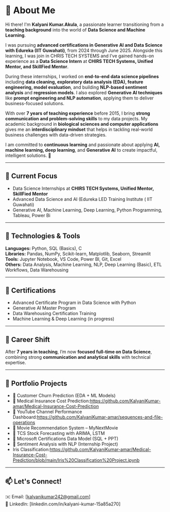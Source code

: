 # 👋 About Me

Hi there! I'm **Kalyani Kumar.Akula**, a passionate learner transitioning from a **teaching background** into the world of **Data Science and Machine Learning**.  

I was pursuing **advanced certifications in Generative AI and Data Science with Edureka (IIT Guwahati)**, from 2024 through June 2025. Alongside this learning, I was join in CHRIS TECH SYSTEMS and  I’ve gained hands-on experience as a **Data Science Intern** at **CHIRS TECH Systems, Unified Mentor, and SkillFied Mentor**.  

During these internships, I worked on **end-to-end data science pipelines** including **data cleaning, exploratory data analysis (EDA), feature engineering, model evaluation**, and building **NLP-based sentiment analysis** and **regression models**. I also explored **Generative AI techniques** like **prompt engineering and NLP automation**, applying them to deliver business-focused solutions.  

With over **7 years of teaching experience** before 2015, I bring **strong communication and problem-solving skills** to my data projects. My academic background in **biological sciences and computer applications** gives me an **interdisciplinary mindset** that helps in tackling real-world business challenges with data-driven strategies.  

I am committed to **continuous learning** and passionate about applying **AI, machine learning, deep learning**, and **Generative AI** to create impactful, intelligent solutions. 🚀  

---

## 🔭 Current Focus
- Data Science Internships at **CHIRS TECH Systems, Unified Mentor, SkillFied Mentor**
- Advanced Data Science and AI (Edureka LED Training Institute ( IIT Guwahati)
- Generative AI, Machine Learning, Deep Learning, Python Programming, Tableau, Power Bi

---

## 🔧 Technologies & Tools
**Languages:** Python, SQL (Basics), C  
**Libraries:** Pandas, NumPy, Scikit-learn, Matplotlib, Seaborn, Streamlit  
**Tools:** Jupyter Notebook, VS Code, Power BI, Git, Excel  
**Others:** Data Analysis, Machine Learning, NLP, Deep Learning (Basic), ETL Workflows, Data Warehousing  

---

## 📘 Certifications
- Advanced Certificate Program in Data Science with Python
- Generative AI Master Program
- Data Warehousing Certification Training
- Machine Learning & Deep Learning (in progress)

---

## 💼 Career Shift
After **7 years in teaching**, I’m now **focused full-time on Data Science**, combining strong **communication and analytical skills** with technical expertise.

---

## 📁 Portfolio Projects
- 🔗 Customer Churn Prediction (EDA + ML Models)
- 🔗 Medical Insurance Cost Prediction:https://github.com/KalyaniKumar-amar/Medical-Insurance-Cost-Prediction
- 🔗 YouTube Channel Performance Dashboard:https://github.com/KalyaniKumar-amar/sequences-and-file-operations
- 🔗 Movie Recommendation System – MyNextMovie
- 🔗 TCS Stock Forecasting with ARIMA, LSTM
- 🔗 Microsoft Certifications Data Model (SQL + PPT)
- 🔗 Sentiment Analysis with NLP (Internship Project)
- Iris Classification:https://github.com/KalyaniKumar-amar/Medical-Insurance-Cost-Prediction/blob/main/Iris%20Classification%20Project.ipynb

---

## 📫 Let's Connect!
✉️ Email: [kalyanikumar242@gmail.com]  
💼 LinkedIn: [linkedin.com/in/kalyani-kumar-15a85a270]  

